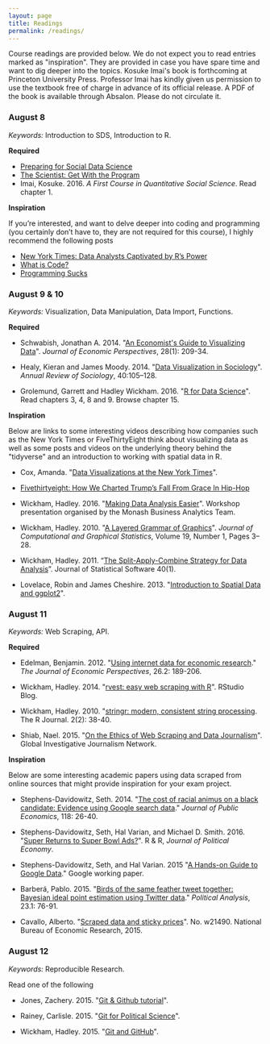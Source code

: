 ```yaml
---
layout: page
title: Readings
permalink: /readings/
---
```


Course readings are provided below. We do not expect you to read entries marked as "inspiration". They are provided in case you have spare time and want to dig deeper into the topics. Kosuke Imai's book is forthcoming at Princeton University Press. Professor Imai has kindly given us permission to use the textbook free of charge in advance of its official release. A PDF of the book is available through Absalon. Please do not circulate it.

### August 8
*Keywords:* Introduction to SDS, Introduction to R.

**Required**

- [Preparing for Social Data Science](https://sebastianbarfort.github.io/sds_summer/posts/2016/08/01/preparing-for-sds.html)
- [The Scientist: Get With the Program](http://www.the-scientist.com/?articles.view/articleNo/43632/title/Get-With-the-Program/)
- Imai, Kosuke. 2016. *A First Course in Quantitative Social Science*. Read chapter 1.

**Inspiration**

If you’re interested, and want to delve deeper into coding and programming (you certainly don’t have to, they are not required for this course), I highly recommend the following
posts

- [New York Times: Data Analysts Captivated by R’s Power](http://www.nytimes.com/2009/01/07/technology/business-computing/07program.html?pagewanted=all)
- [What is Code?](http://www.bloomberg.com/graphics/2015-paul-ford-what-is-code/?cmpid=twtr1)
- [Programming Sucks](http://www.stilldrinking.org/programming-sucks)

### August 9 & 10
*Keywords:* Visualization, Data Manipulation, Data Import, Functions.

**Required**

- Schwabish, Jonathan A. 2014. "[An Economist's Guide to Visualizing Data](https://www.aeaweb.org/articles.php?doi=10.1257/jep.28.1.209)". *Journal of Economic Perspectives*, 28(1): 209-34.

- Healy, Kieran and James Moody. 2014. "[Data Visualization in Sociology](http://kieranhealy.org/files/papers/data-visualization.pdf)". *Annual Review of Sociology*, 40:105–128.

- Grolemund, Garrett and Hadley Wickham. 2016. "[R for Data Science](http://r4ds.had.co.nz/)". Read chapters 3, 4, 8 and 9. Browse chapter 15.


**Inspiration**

Below are links to some interesting videos describing how companies such as the New York Times or FiveThirtyEight think about visualizing data as well as some posts and videos on the underlying theory behind the "tidyverse" and an introduction to working with spatial data in R.

- Cox, Amanda. "[Data Visualizations at the New York Times](https://www.youtube.com/watch?v=IBfjEEkK3lk)".

- [Fivethirtyeight: How We Charted Trump’s Fall From Grace In Hip-Hop](https://fivethirtyeight.com/features/how-we-charted-trumps-fall-from-grace-in-hip-hop/)

- Wickham, Hadley. 2016. "[Making Data Analysis Easier](https://www.youtube.com/watch?v=hRNUgwAFZtQ)". Workshop presentation organised by the Monash Business Analytics Team.

- Wickham, Hadley. 2010. "[A Layered Grammar of Graphics](http://byrneslab.net/classes/biol607/readings/wickham_layered-grammar.pdf)". *Journal of Computational and Graphical Statistics*, Volume 19, Number 1, Pages 3–28.

- Wickham, Hadley. 2011. “[The Split-Apply-Combine Strategy for Data Analysis](http://www.jstatsoft.org/article/view/v040i01)”. Journal of Statistical Software 40(1).

- Lovelace, Robin and James Cheshire. 2013. "[Introduction to Spatial Data and ggplot2](http://spatial.ly/2013/12/introduction-spatial-data-ggplot2/)".

### August 11
*Keywords:* Web Scraping, API.

**Required**

- Edelman, Benjamin. 2012. "[Using internet data for economic research](http://www.jstor.org/stable/41495310)." *The Journal of Economic Perspectives*, 26.2: 189-206.

- Wickham, Hadley. 2014. "[rvest: easy web scraping with R](http://blog.rstudio.org/2014/11/24/rvest-easy-web-scraping-with-r/)". RStudio Blog.

- Wickham, Hadley. 2010. "[stringr: modern, consistent string processing](https://journal.r-project.org/archive/2010-2/RJournal_2010-2_Wickham.pdf). The R Journal. 2(2): 38-40.

- Shiab, Nael. 2015. "[On the Ethics of Web Scraping and Data Journalism](http://gijn.org/2015/08/12/on-the-ethics-of-web-scraping-and-data-journalism/)". Global Investigative Journalism Network.

**Inspiration**

Below are some interesting academic papers using data scraped from online sources that might provide inspiration for your exam project.

- Stephens-Davidowitz, Seth. 2014. "[The cost of racial animus on a black candidate: Evidence using Google search data](http://www.sciencedirect.com/science/article/pii/S0047272714000929)." *Journal of Public Economics*, 118: 26-40.

- Stephens-Davidowitz, Seth, Hal Varian, and Michael D. Smith. 2016. "[Super Returns to Super Bowl Ads?](http://people.ischool.berkeley.edu/~hal/Papers/2015/super.pdf)". R & R, *Journal of Political Economy*.

- Stephens-Davidowitz, Seth, and Hal Varian. 2015 "[A Hands-on Guide to Google Data](https://www.aeaweb.org/aea/2016conference/program/retrieve.php?pdfid=772)." Google working paper.

- Barberá, Pablo. 2015. "[Birds of the same feather tweet together: Bayesian ideal point estimation using Twitter data](http://pan.oxfordjournals.org/content/23/1/76.short)." *Political Analysis*, 23.1: 76-91.

- Cavallo, Alberto. "[Scraped data and sticky prices](http://www.aeaweb.org/aea/2011conference/program/retrieve.php?pdfid=403)". No. w21490. National Bureau of Economic Research, 2015.

### August 12

*Keywords:* Reproducible Research.

Read one of the following

- Jones, Zachery. 2015. "[Git & Github tutorial](http://zmjones.com/git-github-tutorial/)".

- Rainey, Carlisle. 2015. "[Git for Political Science](https://github.com/carlislerainey/git-for-political-science)".

- Wickham, Hadley. 2015. "[Git and GitHub](http://r-pkgs.had.co.nz/git.html)".
